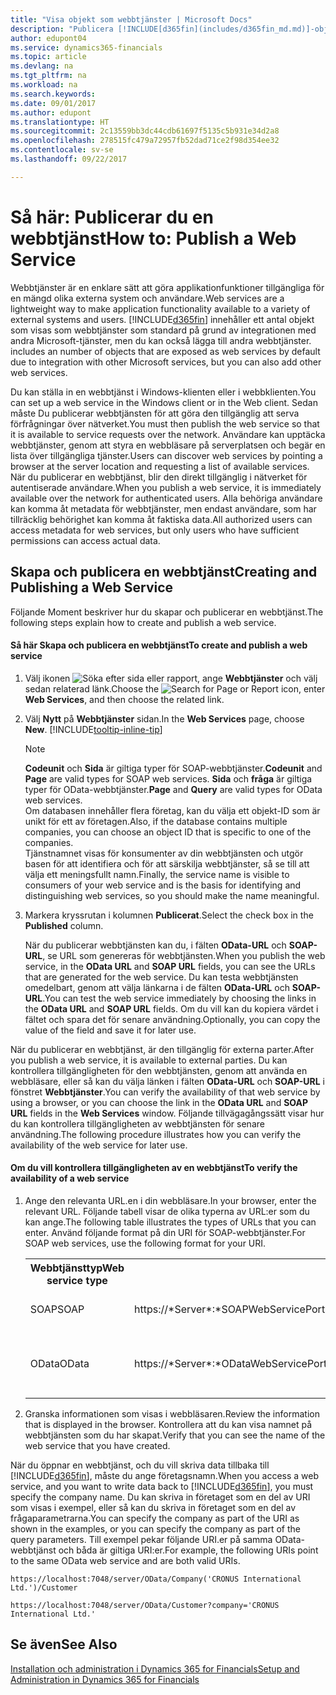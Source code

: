 ```yaml
---
title: "Visa objekt som webbtjänster | Microsoft Docs"
description: "Publicera [!INCLUDE[d365fin](includes/d365fin_md.md)]-objekt som webbtjänster, de är tillgängliga direkt i nätverket."
author: edupont04
ms.service: dynamics365-financials
ms.topic: article
ms.devlang: na
ms.tgt_pltfrm: na
ms.workload: na
ms.search.keywords: 
ms.date: 09/01/2017
ms.author: edupont
ms.translationtype: HT
ms.sourcegitcommit: 2c13559bb3dc44cdb61697f5135c5b931e34d2a8
ms.openlocfilehash: 278515fc479a72957fb52dad71ce2f98d354ee32
ms.contentlocale: sv-se
ms.lasthandoff: 09/22/2017

---
```

# <a name="how-to-publish-a-web-service"></a><span data-ttu-id="e0f2d-103">Så här: Publicerar du en webbtjänst</span><span class="sxs-lookup"><span data-stu-id="e0f2d-103">How to: Publish a Web Service</span></span>
<span data-ttu-id="e0f2d-104">Webbtjänster är en enklare sätt att göra applikationfunktioner tillgängliga för en mängd olika externa system och användare.</span><span class="sxs-lookup"><span data-stu-id="e0f2d-104">Web services are a lightweight way to make application functionality available to a variety of external systems and users.</span></span> [!INCLUDE[d365fin](includes/d365fin_md.md)]<span data-ttu-id="e0f2d-105"> innehåller ett antal objekt som visas som webbtjänster som standard på grund av integrationen med andra Microsoft-tjänster, men du kan också lägga till andra webbtjänster.</span><span class="sxs-lookup"><span data-stu-id="e0f2d-105"> includes an number of objects that are exposed as web services by default due to integration with other Microsoft services, but you can also add other web services.</span></span>  

<span data-ttu-id="e0f2d-106">Du kan ställa in en webbtjänst i Windows-klienten eller i webbklienten.</span><span class="sxs-lookup"><span data-stu-id="e0f2d-106">You can set up a web service in the Windows client or in the Web client.</span></span> <span data-ttu-id="e0f2d-107">Sedan måste Du publicerar webbtjänsten för att göra den tillgänglig att serva förfrågningar över nätverket.</span><span class="sxs-lookup"><span data-stu-id="e0f2d-107">You must then publish the web service so that it is available to service requests over the network.</span></span> <span data-ttu-id="e0f2d-108">Användare kan upptäcka webbtjänster, genom att styra en webbläsare på serverplatsen och begär en lista över tillgängliga tjänster.</span><span class="sxs-lookup"><span data-stu-id="e0f2d-108">Users can discover web services by pointing a browser at the server location and requesting a list of available services.</span></span> <span data-ttu-id="e0f2d-109">När du publicerar en webbtjänst, blir den direkt tillgänglig i nätverket för autentiserade användare.</span><span class="sxs-lookup"><span data-stu-id="e0f2d-109">When you publish a web service, it is immediately available over the network for authenticated users.</span></span> <span data-ttu-id="e0f2d-110">Alla behöriga användare kan komma åt metadata för webbtjänster, men endast användare, som har tillräcklig behörighet kan komma åt faktiska data.</span><span class="sxs-lookup"><span data-stu-id="e0f2d-110">All authorized users can access metadata for web services, but only users who have sufficient permissions can access actual data.</span></span>

## <a name="creating-and-publishing-a-web-service"></a><span data-ttu-id="e0f2d-111">Skapa och publicera en webbtjänst</span><span class="sxs-lookup"><span data-stu-id="e0f2d-111">Creating and Publishing a Web Service</span></span>  
 <span data-ttu-id="e0f2d-112">Följande Moment beskriver hur du skapar och publicerar en webbtjänst.</span><span class="sxs-lookup"><span data-stu-id="e0f2d-112">The following steps explain how to create and publish a web service.</span></span>  

#### <a name="to-create-and-publish-a-web-service"></a><span data-ttu-id="e0f2d-113">Så här Skapa och publicera en webbtjänst</span><span class="sxs-lookup"><span data-stu-id="e0f2d-113">To create and publish a web service</span></span>  

1.  <span data-ttu-id="e0f2d-114">Välj ikonen ![Söka efter sida eller rapport](media/ui-search/search_small.png "ikonen Söka efter sida eller rapport"), ange **Webbtjänster** och välj sedan relaterad länk.</span><span class="sxs-lookup"><span data-stu-id="e0f2d-114">Choose the ![Search for Page or Report](media/ui-search/search_small.png "Search for Page or Report icon") icon, enter **Web Services**, and then choose the related link.</span></span>  

2.  <span data-ttu-id="e0f2d-115">Välj **Nytt** på **Webbtjänster** sidan.</span><span class="sxs-lookup"><span data-stu-id="e0f2d-115">In the **Web Services** page, choose **New**.</span></span> [!INCLUDE[tooltip-inline-tip](includes/tooltip-inline-tip_md.md)]  

    > [!NOTE]  
    >  <span data-ttu-id="e0f2d-116">**Codeunit** och **Sida** är giltiga typer för SOAP-webbtjänster.</span><span class="sxs-lookup"><span data-stu-id="e0f2d-116">**Codeunit** and **Page** are valid types for SOAP web services.</span></span> <span data-ttu-id="e0f2d-117">**Sida** och **fråga** är giltiga typer för OData-webbtjänster.</span><span class="sxs-lookup"><span data-stu-id="e0f2d-117">**Page** and **Query** are valid types for OData web services.</span></span>  
    <span data-ttu-id="e0f2d-118">Om databasen innehåller flera företag, kan du välja ett objekt-ID som är unikt för ett av företagen.</span><span class="sxs-lookup"><span data-stu-id="e0f2d-118">Also, if the database contains multiple companies, you can choose an object ID that is specific to one of the companies.</span></span>  
    <span data-ttu-id="e0f2d-119">Tjänstnamnet visas för konsumenter av din webbtjänsten och utgör basen för att identifiera och för att särskilja webbtjänster, så se till att välja ett meningsfullt namn.</span><span class="sxs-lookup"><span data-stu-id="e0f2d-119">Finally, the service name is visible to consumers of your web service and is the basis for identifying and distinguishing web services, so you should make the name meaningful.</span></span>

3.  <span data-ttu-id="e0f2d-120">Markera kryssrutan i kolumnen **Publicerat**.</span><span class="sxs-lookup"><span data-stu-id="e0f2d-120">Select the check box in the **Published** column.</span></span>  

     <span data-ttu-id="e0f2d-121">När du publicerar webbtjänsten kan du, i fälten **OData-URL** och **SOAP-URL**, se URL som genereras för webbtjänsten.</span><span class="sxs-lookup"><span data-stu-id="e0f2d-121">When you publish the web service, in the **OData URL** and **SOAP URL** fields, you can see the URLs that are generated for the web service.</span></span> <span data-ttu-id="e0f2d-122">Du kan testa webbtjänsten omedelbart, genom att välja länkarna i de fälten **OData-URL** och **SOAP-URL**.</span><span class="sxs-lookup"><span data-stu-id="e0f2d-122">You can test the web service immediately by choosing the links in the **OData URL** and **SOAP URL** fields.</span></span> <span data-ttu-id="e0f2d-123">Om du vill kan du kopiera värdet i fältet och spara det för senare användning.</span><span class="sxs-lookup"><span data-stu-id="e0f2d-123">Optionally, you can copy the value of the field and save it for later use.</span></span>  

<span data-ttu-id="e0f2d-124">När du publicerar en webbtjänst, är den tillgänglig för externa parter.</span><span class="sxs-lookup"><span data-stu-id="e0f2d-124">After you publish a web service, it is available to external parties.</span></span> <span data-ttu-id="e0f2d-125">Du kan kontrollera tillgängligheten för den webbtjänsten, genom att använda en webbläsare, eller så kan du välja länken i fälten **OData-URL** och **SOAP-URL** i fönstret **Webbtjänster**.</span><span class="sxs-lookup"><span data-stu-id="e0f2d-125">You can verify the availability of that web service by using a browser, or you can choose the link in the **OData URL** and **SOAP URL** fields in the **Web Services** window.</span></span> <span data-ttu-id="e0f2d-126">Följande tillvägagångssätt visar hur du kan kontrollera tillgängligheten av webbtjänsten för senare användning.</span><span class="sxs-lookup"><span data-stu-id="e0f2d-126">The following procedure illustrates how you can verify the availability of the web service for later use.</span></span>  

#### <a name="to-verify-the-availability-of-a-web-service"></a><span data-ttu-id="e0f2d-127">Om du vill kontrollera tillgängligheten av en webbtjänst</span><span class="sxs-lookup"><span data-stu-id="e0f2d-127">To verify the availability of a web service</span></span>  

1.  <span data-ttu-id="e0f2d-128">Ange den relevanta URL.en i din webbläsare.</span><span class="sxs-lookup"><span data-stu-id="e0f2d-128">In your browser, enter the relevant URL.</span></span> <span data-ttu-id="e0f2d-129">Följande tabell visar de olika typerna av URL:er som du kan ange.</span><span class="sxs-lookup"><span data-stu-id="e0f2d-129">The following table illustrates the types of URLs that you can enter.</span></span> <span data-ttu-id="e0f2d-130">Använd följande format på din URI för SOAP-webbtjänster.</span><span class="sxs-lookup"><span data-stu-id="e0f2d-130">For SOAP web services, use the following format for your URI.</span></span>  

    <table>
    <tr>
    <th><span data-ttu-id="e0f2d-131">Webbtjänsttyp</span><span class="sxs-lookup"><span data-stu-id="e0f2d-131">Web service type</span></span></th>
    <th><span data-ttu-id="e0f2d-132">Syntax</span><span class="sxs-lookup"><span data-stu-id="e0f2d-132">Syntax</span></span></th>
    <th><span data-ttu-id="e0f2d-133">Exempel</span><span class="sxs-lookup"><span data-stu-id="e0f2d-133">Example</span></span></th>
    </tr>
    <tr>
    <td><span data-ttu-id="e0f2d-134">SOAP</span><span class="sxs-lookup"><span data-stu-id="e0f2d-134">SOAP</span></span></td>
    <td><span data-ttu-id="e0f2d-135">https://*Server*:*SOAPWebServicePort*/*ServerInstance*/WS/*CompanyName*/salesDocuments/</span><span class="sxs-lookup"><span data-stu-id="e0f2d-135">https://*Server*:*SOAPWebServicePort*/*ServerInstance*/WS/*CompanyName*/salesDocuments/</span></span></td>
    <td><span data-ttu-id="e0f2d-136">https://mycompany.financials.dynamics.com:7047/MS/WS/MyCompany/Page/salesDocuments?tenant=mycompany.financials.dynamics.com</span><span class="sxs-lookup"><span data-stu-id="e0f2d-136">https://mycompany.financials.dynamics.com:7047/MS/WS/MyCompany/Page/salesDocuments?tenant=mycompany.financials.dynamics.com</span></span></td>
    </tr>
    <tr>
    <td><span data-ttu-id="e0f2d-137">OData</span><span class="sxs-lookup"><span data-stu-id="e0f2d-137">OData</span></span></td>
    <td><span data-ttu-id="e0f2d-138">https://*Server*:*ODataWebServicePort*/*ServerInstance*/OData/Company('*CompanyName*')</span><span class="sxs-lookup"><span data-stu-id="e0f2d-138">https://*Server*:*ODataWebServicePort*/*ServerInstance*/OData/Company('*CompanyName*')</span></span></td>
    <td><span data-ttu-id="e0f2d-139">https://MyCompany.financials.dynamics.com:7048/MS/OData/Company('MyCompany')/salesDocuments?tenant=MyCompany.financials.dynamics.com</span><span class="sxs-lookup"><span data-stu-id="e0f2d-139">https://MyCompany.financials.dynamics.com:7048/MS/OData/Company('MyCompany')/salesDocuments?tenant=MyCompany.financials.dynamics.com</span></span>

         The company name is case-sensitive.</td>
    </tr>
    </table>

2.  <span data-ttu-id="e0f2d-140">Granska informationen som visas i webbläsaren.</span><span class="sxs-lookup"><span data-stu-id="e0f2d-140">Review the information that is displayed in the browser.</span></span> <span data-ttu-id="e0f2d-141">Kontrollera att du kan visa namnet på webbtjänsten som du har skapat.</span><span class="sxs-lookup"><span data-stu-id="e0f2d-141">Verify that you can see the name of the web service that you have created.</span></span>  

 <span data-ttu-id="e0f2d-142">När du öppnar en webbtjänst, och du vill skriva data tillbaka till [!INCLUDE[d365fin](includes/d365fin_md.md)], måste du ange företagsnamn.</span><span class="sxs-lookup"><span data-stu-id="e0f2d-142">When you access a web service, and you want to write data back to [!INCLUDE[d365fin](includes/d365fin_md.md)], you must specify the company name.</span></span> <span data-ttu-id="e0f2d-143">Du kan skriva in företaget som en del av URI som visas i exempel, eller så kan du skriva in företaget som en del av frågaparametrarna.</span><span class="sxs-lookup"><span data-stu-id="e0f2d-143">You can specify the company as part of the URI as shown in the examples, or you can specify the company as part of the query parameters.</span></span> <span data-ttu-id="e0f2d-144">Till exempel pekar följande URI.er på samma OData-webbtjänst och båda är giltiga URI:er.</span><span class="sxs-lookup"><span data-stu-id="e0f2d-144">For example, the following URIs point to the same OData web service and are both valid URIs.</span></span>  

```  
https://localhost:7048/server/OData/Company('CRONUS International Ltd.')/Customer  
```  

```  
https://localhost:7048/server/OData/Customer?company='CRONUS International Ltd.'  
```  

## <a name="see-also"></a><span data-ttu-id="e0f2d-145">Se även</span><span class="sxs-lookup"><span data-stu-id="e0f2d-145">See Also</span></span>  
[<span data-ttu-id="e0f2d-146">Installation och administration i Dynamics 365 for Financials</span><span class="sxs-lookup"><span data-stu-id="e0f2d-146">Setup and Administration in Dynamics 365 for Financials</span></span>](admin-setup-and-administration.md)  

